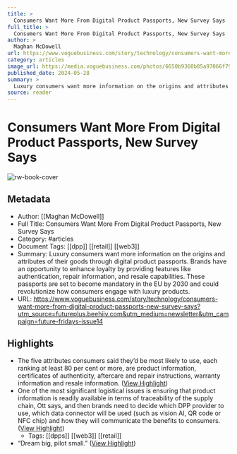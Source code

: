 ```yaml
---
title: >
  Consumers Want More From Digital Product Passports, New Survey Says
full_title: >
  Consumers Want More From Digital Product Passports, New Survey Says
author: >
  Maghan McDowell
url: https://www.voguebusiness.com/story/technology/consumers-want-more-from-digital-product-passports-new-survey-says?utm_source=futureplus.beehiiv.com&utm_medium=newsletter&utm_campaign=future-fridays-issue14
category: articles
image_url: https://media.voguebusiness.com/photos/6650b9360b85a97066f791e0/16:9/w_1280,c_limit/DPP-VOGUEBUS-24524-Yumeng-Zheng-SOCIAL-NEWSLETTER.jpg
published_date: 2024-05-28
summary: >
  Luxury consumers want more information on the origins and attributes of their goods through digital product passports. Brands have an opportunity to enhance loyalty by providing features like authentication, repair information, and resale capabilities. These passports are set to become mandatory in the EU by 2030 and could revolutionize how consumers engage with luxury products.
source: reader
---
```

# Consumers Want More From Digital Product Passports, New Survey Says

![rw-book-cover](https://media.voguebusiness.com/photos/6650b9360b85a97066f791e0/16:9/w_1280,c_limit/DPP-VOGUEBUS-24524-Yumeng-Zheng-SOCIAL-NEWSLETTER.jpg)

## Metadata
- Author: [[Maghan McDowell]]
- Full Title: Consumers Want More From Digital Product Passports, New Survey Says
- Category: #articles
- Document Tags: [[dpp]] [[retail]] [[web3]] 
- Summary: Luxury consumers want more information on the origins and attributes of their goods through digital product passports. Brands have an opportunity to enhance loyalty by providing features like authentication, repair information, and resale capabilities. These passports are set to become mandatory in the EU by 2030 and could revolutionize how consumers engage with luxury products.
- URL: https://www.voguebusiness.com/story/technology/consumers-want-more-from-digital-product-passports-new-survey-says?utm_source=futureplus.beehiiv.com&utm_medium=newsletter&utm_campaign=future-fridays-issue14

## Highlights
- The five attributes consumers said they’d be most likely to use, each ranking at least 80 per cent or more, are product information, certificates of authenticity, aftercare and repair instructions, warranty information and resale information. ([View Highlight](https://read.readwise.io/read/01hzn1va4pgwrt3ynmmefbsav9))
- One of the most significant logistical issues is ensuring that product information is readily available in terms of traceability of the supply chain, Ott says, and then brands need to decide which DPP provider to use, which data connector will be used (such as vision AI, QR code or NFC chip) and how they will communicate the benefits to consumers. ([View Highlight](https://read.readwise.io/read/01hzn1zdk99mpe76z5prsre46h))
    - Tags: [[dpps]] [[web3]] [[retail]] 
- “Dream big, pilot small.” ([View Highlight](https://read.readwise.io/read/01hzn20jkbhwrd9de9fj5t0g6p))


